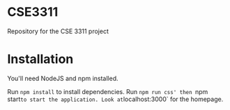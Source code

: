 # CSE3311
Repository for the CSE 3311 project


# Installation
You'll need NodeJS and npm installed.

Run `npm install` to install dependencies. Run `npm run css' then `npm start` to start the application. Look at `localhost:3000` for the homepage.

